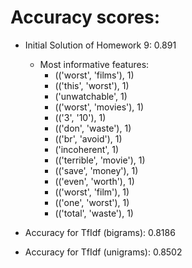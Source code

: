 # Accuracy scores: #

- Initial Solution of Homework 9: 0.891 

    - Most informative features:
        - (('worst', 'films'), 1)
        - (('this', 'worst'), 1)
        - ('unwatchable', 1)
        - (('worst', 'movies'), 1)
        - (('3', '10'), 1)
        - (('don', 'waste'), 1)
        - (('br', 'avoid'), 1)
        - ('incoherent', 1)
        - (('terrible', 'movie'), 1)
        - (('save', 'money'), 1)
        - (('even', 'worth'), 1)
        - (('worst', 'film'), 1)
        - (('one', 'worst'), 1)
        - (('total', 'waste'), 1)

-  Accuracy for TfIdf (bigrams): 0.8186
-  Accuracy for TfIdf (unigrams): 0.8502


